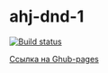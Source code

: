 # ahj-dnd-1
[![Build status](https://ci.appveyor.com/api/projects/status/fn3rqp1d215vygrm?svg=true)](https://ci.appveyor.com/project/kassiopea-coder/ahj-dnd-1)

[Ссылка на Ghub-pages](https://kassiopea-coder.github.io/ahj-dnd-1/)
